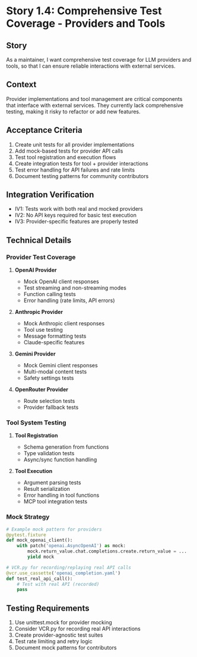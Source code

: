 # Story 1.4: Comprehensive Test Coverage - Providers and Tools

## Story
As a maintainer,
I want comprehensive test coverage for LLM providers and tools,
so that I can ensure reliable interactions with external services.

## Context
Provider implementations and tool management are critical components that interface with external services. They currently lack comprehensive testing, making it risky to refactor or add new features.

## Acceptance Criteria
1. Create unit tests for all provider implementations
2. Add mock-based tests for provider API calls
3. Test tool registration and execution flows
4. Create integration tests for tool + provider interactions
5. Test error handling for API failures and rate limits
6. Document testing patterns for community contributors

## Integration Verification
- IV1: Tests work with both real and mocked providers
- IV2: No API keys required for basic test execution
- IV3: Provider-specific features are properly tested

## Technical Details

### Provider Test Coverage
1. **OpenAI Provider**
   - Mock OpenAI client responses
   - Test streaming and non-streaming modes
   - Function calling tests
   - Error handling (rate limits, API errors)

2. **Anthropic Provider**
   - Mock Anthropic client responses
   - Tool use testing
   - Message formatting tests
   - Claude-specific features

3. **Gemini Provider**
   - Mock Gemini client responses
   - Multi-modal content tests
   - Safety settings tests

4. **OpenRouter Provider**
   - Route selection tests
   - Provider fallback tests

### Tool System Testing
1. **Tool Registration**
   - Schema generation from functions
   - Type validation tests
   - Async/sync function handling

2. **Tool Execution**
   - Argument parsing tests
   - Result serialization
   - Error handling in tool functions
   - MCP tool integration tests

### Mock Strategy
```python
# Example mock pattern for providers
@pytest.fixture
def mock_openai_client():
    with patch('openai.AsyncOpenAI') as mock:
        mock.return_value.chat.completions.create.return_value = ...
        yield mock

# VCR.py for recording/replaying real API calls
@vcr.use_cassette('openai_completion.yaml')
def test_real_api_call():
    # Test with real API (recorded)
    pass
```

## Testing Requirements
1. Use unittest.mock for provider mocking
2. Consider VCR.py for recording real API interactions
3. Create provider-agnostic test suites
4. Test rate limiting and retry logic
5. Document mock patterns for contributors